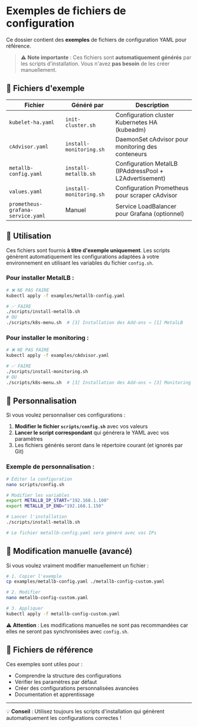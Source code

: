 # Exemples de fichiers de configuration

Ce dossier contient des **exemples** de fichiers de configuration YAML pour référence.

> ⚠️ **Note importante** : Ces fichiers sont **automatiquement générés** par les scripts d'installation. Vous n'avez **pas besoin** de les créer manuellement.

## 📄 Fichiers d'exemple

| Fichier | Généré par | Description |
|---------|------------|-------------|
| `kubelet-ha.yaml` | `init-cluster.sh` | Configuration cluster Kubernetes HA (kubeadm) |
| `cAdvisor.yaml` | `install-monitoring.sh` | DaemonSet cAdvisor pour monitoring des conteneurs |
| `metallb-config.yaml` | `install-metallb.sh` | Configuration MetalLB (IPAddressPool + L2Advertisement) |
| `values.yaml` | `install-monitoring.sh` | Configuration Prometheus pour scraper cAdvisor |
| `prometheus-grafana-service.yaml` | Manuel | Service LoadBalancer pour Grafana (optionnel) |

## 🚀 Utilisation

Ces fichiers sont fournis **à titre d'exemple uniquement**. Les scripts génèrent automatiquement les configurations adaptées à votre environnement en utilisant les variables du fichier `config.sh`.

### Pour installer MetalLB :

```bash
# ❌ NE PAS FAIRE
kubectl apply -f examples/metallb-config.yaml

# ✅ FAIRE
./scripts/install-metallb.sh
# OU
./scripts/k8s-menu.sh  # [3] Installation des Add-ons → [1] MetalLB
```

### Pour installer le monitoring :

```bash
# ❌ NE PAS FAIRE
kubectl apply -f examples/cAdvisor.yaml

# ✅ FAIRE
./scripts/install-monitoring.sh
# OU
./scripts/k8s-menu.sh  # [3] Installation des Add-ons → [3] Monitoring
```

## 🔧 Personnalisation

Si vous voulez personnaliser ces configurations :

1. **Modifier le fichier `scripts/config.sh`** avec vos valeurs
2. **Lancer le script correspondant** qui générera le YAML avec vos paramètres
3. Les fichiers générés seront dans le répertoire courant (et ignorés par Git)

### Exemple de personnalisation :

```bash
# Éditer la configuration
nano scripts/config.sh

# Modifier les variables
export METALLB_IP_START="192.168.1.100"
export METALLB_IP_END="192.168.1.150"

# Lancer l'installation
./scripts/install-metallb.sh

# Le fichier metallb-config.yaml sera généré avec vos IPs
```

## 📝 Modification manuelle (avancé)

Si vous voulez vraiment modifier manuellement un fichier :

```bash
# 1. Copier l'exemple
cp examples/metallb-config.yaml ./metallb-config-custom.yaml

# 2. Modifier
nano metallb-config-custom.yaml

# 3. Appliquer
kubectl apply -f metallb-config-custom.yaml
```

⚠️ **Attention** : Les modifications manuelles ne sont pas recommandées car elles ne seront pas synchronisées avec `config.sh`.

## 🎯 Fichiers de référence

Ces exemples sont utiles pour :
- Comprendre la structure des configurations
- Vérifier les paramètres par défaut
- Créer des configurations personnalisées avancées
- Documentation et apprentissage

---

💡 **Conseil** : Utilisez toujours les scripts d'installation qui génèrent automatiquement les configurations correctes !
